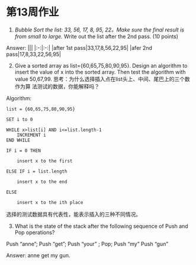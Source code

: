 # 第13周作业

1. _Bubble Sort the list: 33, 56, 17, 8, 95, 22。Make sure the final result is
from small to large._
Write out the list after the 2nd pass. (10 points)

Answer: 
|||
|:-:|:-:|
|after 1st pass|33,17,8,56,22,95|
|afer 2nd pass|17,8,33,22,56,95|


2. Give a sorted array as list={60,65,75,80,90,95}. Design an algorithm to
insert the value of x into the sorted array. Then test the algorithm with
value 50,67,99.
思考：为什么选择插入点在list头上、中间、尾巴上的三个数作为算
法测试的数据，你能解释吗？

Algorithm:

```
list = {60,65,75,80,90,95}

SET i to 0

WHILE x>list[i] AND i<=list.length-1
    INCREMENT i
END WHILE

IF i = 0 THEN

    insert x to the first

ELSE IF i = list.length
    
    insert x to the end

ELSE
    
    insert x to the ith place

```

选择的测试数据具有代表性，能表示插入的三种不同情况。

3. What is the state of the stack after the following sequence of Push and
Pop operations?


Push “anne”; Push “get”; Push “your” ; Pop; Push “my” Push “gun” 

Answer: anne get my gun.